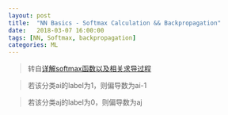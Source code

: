 ```yaml
---
layout: post
title:  "NN Basics - Softmax Calculation && Backpropagation"
date:   2018-03-07 16:00:00
tags: [NN, Softmax, backpropagation]
categories: ML
---
```


> 转自[详解softmax函数以及相关求导过程](https://zhuanlan.zhihu.com/p/25723112)

> 若该分类ai的label为1，则偏导数为ai-1

> 若该分类aj的label为0，则偏导数为aj
